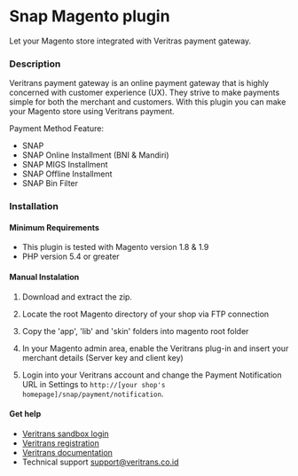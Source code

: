Snap Magento plugin
=========================

Let your Magento store integrated with Veritras payment gateway.

### Description

Veritrans payment gateway is an online payment gateway that is highly concerned with customer experience (UX). They strive to make payments simple for both the merchant and customers. With this plugin you can make your Magento store using Veritrans payment.

Payment Method Feature:

- SNAP
- SNAP Online Installment (BNI & Mandiri)
- SNAP MIGS Installment
- SNAP Offline Installment
- SNAP Bin Filter

### Installation

#### Minimum Requirements

* This plugin is tested with Magento version 1.8 & 1.9
* PHP version 5.4 or greater

#### Manual Instalation

1. Download and extract the zip.

2. Locate the root Magento directory of your shop via FTP connection

3. Copy the 'app', 'lib' and 'skin' folders into magento root folder

4. In your Magento admin area, enable the Veritrans plug-in and insert your merchant details (Server key and client key)

5. Login into your Veritrans account and change the Payment Notification URL in Settings to `http://[your shop's homepage]/snap/payment/notification`.

#### Get help

* [Veritrans sandbox login](https://my.sandbox.veritrans.co.id/)
* [Veritrans registration](https://my.veritrans.co.id/register)
* [Veritrans documentation](http://docs.veritrans.co.id)
* Technical support [support@veritrans.co.id](mailto:support@veritrans.co.id)
